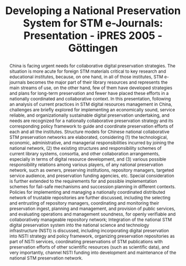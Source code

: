 ---
abstract: 'China is facing urgent needs for collaborative digital preservation strategies.
  The situation is more acute for foreign STM materials critical to key research and
  educational institutes, because, on one hand, in all of those institutes, STM e-journals
  becomes the major part of their library resources and represents the main streams
  of use, on the other hand, few of them have developed strategies and plans for long-term
  preservation and fewer have placed these efforts in a nationally coordinated and
  collaborative context.

  In this presentation, following an analysis of current practices in STM digital
  resources management in China, challenges are briefly explored for implementing
  an economically sound, service reliable, and organizationally sustainable digital
  preservation undertaking, and needs are recognized for a nationally collaborative
  preservation strategy and its corresponding policy framework to guide and coordinate
  preservation efforts of each and all the institutes.

  Structure models for Chinese national collaborative STM preservation networks are
  elaborated, considering (1) the technological, economic, administrative, and managerial
  responsibilities incurred by joining the national network, (2) the existing structures
  and responsibility schemes of current library systems, consortia, and other collaboration
  arrangements, especially in terms of digital resource development, and (3) various
  possible responsibility relations among various players, of any national preservation
  network, such as owners, preserving institutions, repository managers, targeted
  service audience, and preservation funding agencies, etc. Special consideration
  is further extended to the requirements for and possible implementation schemes
  for fail-safe mechanisms and succession planning in different contexts.

  Policies for implementing and managing a nationally coordinated distributed network
  of trustable repositories are further discussed, including the selecting and entrusting
  of repository managers, coordinating and monitoring their preservation ingest, planning
  and management, and provision of public services, and evaluating operations and
  management soundness, for openly verifiable and collaboratively manageable repository
  network; Integration of the national STM digital preservation system into the national
  science and technology infrastructure (NSTI) is discussed, including incorporating
  digital preservation into NSTI strategy and policy framework, organizing preservation
  repositories as part of NSTI services, coordinating preservations of STM publications
  with preservation efforts of other scientific resources (such as scientific data),
  and very importantly, channel NSTI funding into development and maintenance of the
  national STM preservation network.'
creators:
- Zhang Zhixiong
- Wan Ling
- Zhang Xiaolin
date: null
document_url: https://services.phaidra.univie.ac.at/api/object/o:295032/download
grand_parent: iPRES
institutions: []
keywords:
- göttingen
landing_page_url: https://phaidra.univie.ac.at/o:295032
language: eng
layout: publication
license: CC BY-SA 3.0 AT
notes_url: null
parent: iPRES 2005
publication_type: paper
size: 134274
slides_url: null
source_name: iPRES
stream_url: null
title: 'Developing a National Preservation System for STM e-Journals: Presentation
  - iPRES 2005 - Göttingen'
year: 2005
---